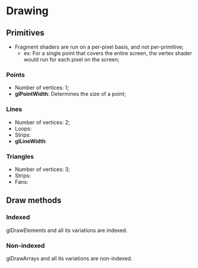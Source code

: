 # Drawing

## Primitives

- Fragment shaders are run on a per-pixel basis, and not per-primitive; 
	- ex: For a single point that covers the entire screen, the vertex shader would run for each pixel on the screen;


### Points
- Number of vertices: 1;
- **glPointWidth**: Determines the size of a point;


### Lines
- Number of vertices: 2;
- Loops:
- Strips:
- **glLineWidth**:


### Triangles
- Number of vertices: 3;
- Strips:
- Fans:


## Draw methods

### Indexed
glDrawElements and all its variations are indexed.

### Non-indexed
glDrawArrays and all its variations are non-indexed.